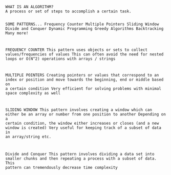<code>
WHAT IS AN ALGORITHM?
A process or set of steps to accomplish a certain task.

SOME PATTERNS...
Frequency Counter
Multiple Pointers
Sliding Window
Divide and Conquer
Dynamic Programming
Greedy Algorithms
Backtracking
Many more!


FREQUENCY COUNTER
This pattern uses objects or sets to collect values/frequencies of values
This can often avoid the need for nested loops or O(N^2) operations with arrays / strings

MULTIPLE POINTERS
Creating pointers or values that correspond to an index or position and move towards the beginning, end or middle based on a certain condition
Very efficient for solving problems with minimal space complexity as well

SLIDING WINDOW
This pattern involves creating a window which can either be an array or number from one position to another
Depending on a certain condition, the window either increases or closes (and a new window is created)
Very useful for keeping track of a subset of data in an array/string etc.

Divide and Conquer
This pattern involves dividing a data set into smaller chunks and then repeating a process with a subset of data.
This pattern can tremendously decrease time complexity
</code>